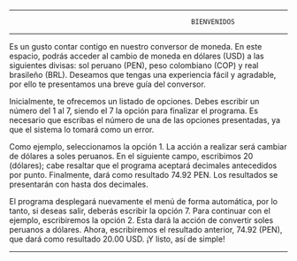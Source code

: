 *********************************************************************
                                                  BIENVENIDOS
*********************************************************************

Es un gusto contar contigo en nuestro conversor de moneda. 
En este espacio, podrás acceder al cambio de moneda en dólares (USD) 
a las siguientes divisas: sol peruano (PEN), peso colombiano (COP) y 
real brasileño (BRL). Deseamos que tengas una experiencia fácil y 
agradable, por ello te presentamos una breve guía del conversor.

Inicialmente, te ofrecemos un listado de opciones. Debes escribir 
un número del 1 al 7, siendo el 7 la opción para finalizar el programa.
Es necesario que escribas el número de una de las opciones presentadas, 
ya que el sistema lo tomará como un error.

Como ejemplo, seleccionamos la opción 1. La acción a realizar será 
cambiar de dólares a soles peruanos. En el siguiente campo, escribimos 20
(dólares); cabe resaltar que el programa aceptará decimales antecedidos 
por punto. Finalmente, dará como resultado 74.92 PEN. Los resultados se 
presentarán con hasta dos decimales.

El programa desplegará nuevamente el menú de forma automática, 
por lo tanto, si deseas salir, deberás escribir la opción 7.
Para continuar con el ejemplo, escribiremos la opción 2. Esta dará la 
acción de convertir soles peruanos a dólares. Ahora, escribiremos el 
resultado anterior, 74.92 (PEN), que dará como resultado 20.00 USD.
¡Y listo, así de simple!

*********************************************************************
